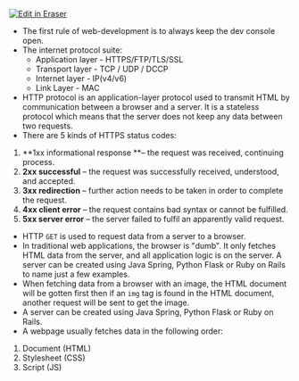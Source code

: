 <p><a target="_blank" href="https://app.eraser.io/workspace/OOszj9U2zQ7lf0gXyTwX" id="edit-in-eraser-github-link"><img alt="Edit in Eraser" src="https://firebasestorage.googleapis.com/v0/b/second-petal-295822.appspot.com/o/images%2Fgithub%2FOpen%20in%20Eraser.svg?alt=media&amp;token=968381c8-a7e7-472a-8ed6-4a6626da5501"></a></p>

- The first rule of web-development is to always keep the dev console open.
- The internet protocol suite:
    - Application layer - HTTPS/FTP/TLS/SSL
    - Transport layer - TCP / UDP / DCCP
    - Internet layer - IP(v4/v6)
    - Link Layer - MAC
- HTTP protocol is an application-layer protocol used to transmit HTML by communication between a browser and a server. It is a stateless protocol which means that the server does not keep any data between two requests.
- There are 5 kinds of HTTPS status codes:
1. **1xx informational response **– the request was received, continuing process.
2. **2xx successful** – the request was successfully received, understood, and accepted.
3. **3xx redirection** – further action needs to be taken in order to complete the request.
4. **4xx client error** – the request contains bad syntax or cannot be fulfilled.
5. **5xx server error** – the server failed to fulfil an apparently valid request.
- HTTP `GET`   is used to request data from a server to a browser.
- In traditional web applications, the browser is "dumb". It only fetches HTML data from the server, and all application logic is on the server. A server can be created using Java Spring, Python Flask or Ruby on Rails to name just a few examples.
- When fetching data from a browser with an image, the HTML document will be gotten first then if an `img`  tag is found in the HTML document, another request will be sent to get the image.
- A server can be created using Java Spring, Python Flask or Ruby on Rails.
- A webpage usually fetches data in the following order:
1. Document (HTML)
2. Stylesheet (CSS)
3. Script (JS)



<!--- Eraser file: https://app.eraser.io/workspace/OOszj9U2zQ7lf0gXyTwX --->